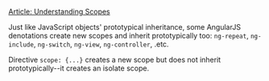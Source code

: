 [Article: Understanding Scopes](https://github.com/angular/angular.js/wiki/Understanding-Scopes)

Just like JavaScript objects' prototypical inheritance, some AngularJS denotations create new scopes and inherit prototypically too: `ng-repeat`, `ng-include`, `ng-switch`, `ng-view`, `ng-controller`, .etc.

Directive `scope: {...}` creates a new scope but does not inherit prototypically--it creates an isolate scope.

		
		
